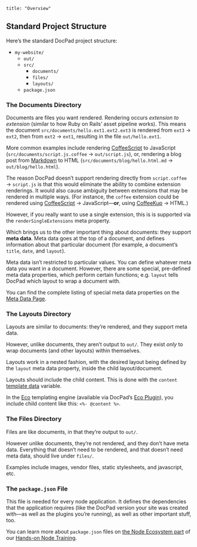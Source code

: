 ```
title: "Overview"
```


## Standard Project Structure

Here’s the standard DocPad project structure:

- `my-website/`
	- `out/`
	- `src/`
		- `documents/`
		- `files/`
		- `layouts/`
	- `package.json`


### The Documents Directory

Documents are files you want rendered. Rendering occurs *extension to extension* (similar to how Ruby on Rails’ asset pipeline works). This means the document `src/documents/hello.ext1.ext2.ext3` is rendered from `ext3` → `ext2`, then from `ext2` → `ext1`, resulting in the file `out/hello.ext1`. 

More common examples include rendering [CoffeeScript](http://coffeescript.org/) to JavaScript (`src/documents/script.js.coffee` → `out/script.js`), or, rendering a blog post from [Markdown](http://daringfireball.net/projects/markdown/) to HTML (`src/documents/blog/hello.html.md` → `out/blog/hello.html`).

The reason DocPad doesn’t support rendering directly from `script.coffee` → `script.js` is that this would eliminate the ability to combine extension renderings. It would also cause ambiguity between extensions that may be rendered in multiple ways. (For instance, the `coffee` extension could be rendered using [CoffeeScript](http://coffeescript.org/) → JavaScript—**or**, using [CoffeeKup](http://coffeekup.org/) → HTML.) 

However, if you really want to use a single extension, this is is supported via the `renderSingleExtensions` meta property.

Which brings us to the other important thing about documents: they support **meta data**. Meta data goes at the top of a document, and defines information about that particular document (for example, a document’s `title`, `date`, and `layout`). 

Meta data isn’t restricted to particular values. You can define whatever meta data you want in a document. However, there are some special, pre-defined meta data properties, which perform certain functions; e.g. `layout` tells DocPad which layout to wrap a document with. 

You can find the complete listing of special meta data properties on the [Meta Data Page](/docpad/meta-data).


### The Layouts Directory

Layouts are similar to documents: they’re rendered, and they support meta data. 

However, unlike documents, they aren’t output to `out/`. They exist *only* to wrap documents (and other layouts) within themselves. 

Layouts work in a nested fashion, with the desired layout being defined by the `layout` meta data property, inside the child layout/document.

Layouts should include the child content. This is done with the `content` [template data](/docpad/template-data) variable. 

In the [Eco](https://github.com/sstephenson/eco/) templating engine (available via DocPad’s [Eco Plugin](/plugin/eco)),  you include child content like this: `<%- @content %>`.


### The Files Directory

Files are like documents, in that they’re output to `out/`. 

However unlike documents, they’re not rendered, and they don’t have meta data. Everything that doesn’t need to be rendered, and that doesn’t need meta data, should live under `files/`. 

Examples include images, vendor files, static stylesheets, and javascript, etc.


### The `package.json` File

This file is needed for every node application. It defines the dependencies that the application requires (like the DocPad version your site was created with—as well as the plugins you’re running), as well as other important stuff, too. 

You can learn more about `package.json` files on [the Node Ecosystem part](/node/ecosystem) of our [Hands-on Node Training](/node/preface).

